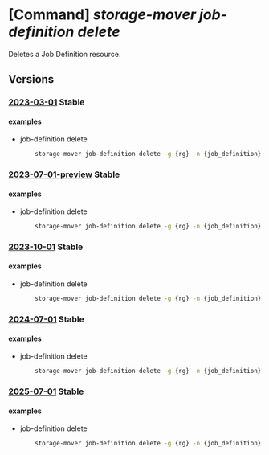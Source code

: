 # [Command] _storage-mover job-definition delete_

Deletes a Job Definition resource.

## Versions

### [2023-03-01](/Resources/mgmt-plane/L3N1YnNjcmlwdGlvbnMve30vcmVzb3VyY2Vncm91cHMve30vcHJvdmlkZXJzL21pY3Jvc29mdC5zdG9yYWdlbW92ZXIvc3RvcmFnZW1vdmVycy97fS9wcm9qZWN0cy97fS9qb2JkZWZpbml0aW9ucy97fQ==/2023-03-01.xml) **Stable**

<!-- mgmt-plane /subscriptions/{}/resourcegroups/{}/providers/microsoft.storagemover/storagemovers/{}/projects/{}/jobdefinitions/{} 2023-03-01 -->

#### examples

- job-definition delete
    ```bash
        storage-mover job-definition delete -g {rg} -n {job_definition} --project-name {project_name} --storage-mover-name {mover_name}
    ```

### [2023-07-01-preview](/Resources/mgmt-plane/L3N1YnNjcmlwdGlvbnMve30vcmVzb3VyY2Vncm91cHMve30vcHJvdmlkZXJzL21pY3Jvc29mdC5zdG9yYWdlbW92ZXIvc3RvcmFnZW1vdmVycy97fS9wcm9qZWN0cy97fS9qb2JkZWZpbml0aW9ucy97fQ==/2023-07-01-preview.xml) **Stable**

<!-- mgmt-plane /subscriptions/{}/resourcegroups/{}/providers/microsoft.storagemover/storagemovers/{}/projects/{}/jobdefinitions/{} 2023-07-01-preview -->

#### examples

- job-definition delete
    ```bash
        storage-mover job-definition delete -g {rg} -n {job_definition} --project-name {project_name} --storage-mover-name {mover_name}
    ```

### [2023-10-01](/Resources/mgmt-plane/L3N1YnNjcmlwdGlvbnMve30vcmVzb3VyY2Vncm91cHMve30vcHJvdmlkZXJzL21pY3Jvc29mdC5zdG9yYWdlbW92ZXIvc3RvcmFnZW1vdmVycy97fS9wcm9qZWN0cy97fS9qb2JkZWZpbml0aW9ucy97fQ==/2023-10-01.xml) **Stable**

<!-- mgmt-plane /subscriptions/{}/resourcegroups/{}/providers/microsoft.storagemover/storagemovers/{}/projects/{}/jobdefinitions/{} 2023-10-01 -->

#### examples

- job-definition delete
    ```bash
        storage-mover job-definition delete -g {rg} -n {job_definition} --project-name {project_name} --storage-mover-name {mover_name}
    ```

### [2024-07-01](/Resources/mgmt-plane/L3N1YnNjcmlwdGlvbnMve30vcmVzb3VyY2Vncm91cHMve30vcHJvdmlkZXJzL21pY3Jvc29mdC5zdG9yYWdlbW92ZXIvc3RvcmFnZW1vdmVycy97fS9wcm9qZWN0cy97fS9qb2JkZWZpbml0aW9ucy97fQ==/2024-07-01.xml) **Stable**

<!-- mgmt-plane /subscriptions/{}/resourcegroups/{}/providers/microsoft.storagemover/storagemovers/{}/projects/{}/jobdefinitions/{} 2024-07-01 -->

#### examples

- job-definition delete
    ```bash
        storage-mover job-definition delete -g {rg} -n {job_definition} --project-name {project_name} --storage-mover-name {mover_name}
    ```

### [2025-07-01](/Resources/mgmt-plane/L3N1YnNjcmlwdGlvbnMve30vcmVzb3VyY2Vncm91cHMve30vcHJvdmlkZXJzL21pY3Jvc29mdC5zdG9yYWdlbW92ZXIvc3RvcmFnZW1vdmVycy97fS9wcm9qZWN0cy97fS9qb2JkZWZpbml0aW9ucy97fQ==/2025-07-01.xml) **Stable**

<!-- mgmt-plane /subscriptions/{}/resourcegroups/{}/providers/microsoft.storagemover/storagemovers/{}/projects/{}/jobdefinitions/{} 2025-07-01 -->

#### examples

- job-definition delete
    ```bash
        storage-mover job-definition delete -g {rg} -n {job_definition} --project-name {project_name} --storage-mover-name {mover_name}
    ```

